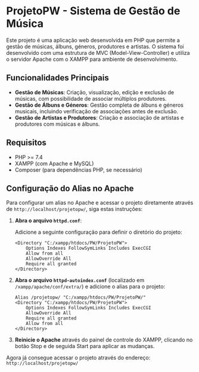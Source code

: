 # ProjetoPW - Sistema de Gestão de Música

Este projeto é uma aplicação web desenvolvida em PHP que permite a gestão de músicas, álbuns, géneros, produtores e artistas. O sistema foi desenvolvido com uma estrutura de MVC (Model-View-Controller) e utiliza o servidor Apache com o XAMPP para ambiente de desenvolvimento.

## Funcionalidades Principais

- **Gestão de Músicas**: Criação, visualização, edição e exclusão de músicas, com possibilidade de associar múltiplos produtores.
- **Gestão de Álbuns e Géneros**: Gestão completa de álbuns e géneros musicais, incluindo verificação de associações antes de exclusão.
- **Gestão de Artistas e Produtores**: Criação e associação de artistas e produtores com músicas e álbuns.

## Requisitos

- PHP >= 7.4
- XAMPP (com Apache e MySQL)
- Composer (para dependências PHP, se necessário)

## Configuração do Alias no Apache

Para configurar um alias no Apache e acessar o projeto diretamente através de `http://localhost/projetopw/`, siga estas instruções:

1. **Abra o arquivo `httpd.conf`**:
   
   Adicione a seguinte configuração para definir o diretório do projeto:

    ```apacheconf
    <Directory "C:/xampp/htdocs/PW/ProjetoPW">
        Options Indexes FollowSymLinks Includes ExecCGI
        Allow from all
        AllowOverride All
        Require all granted
    </Directory>
    ```

2. **Abra o arquivo `httpd-autoindex.conf`** (localizado em `/xampp/apache/conf/extra/`) e adicione o alias para o projeto:

    ```apacheconf
    Alias /projetopw/ "C:/xampp/htdocs/PW/ProjetoPW/"
    <Directory "C:/xampp/htdocs/PW/ProjetoPW">
        Options Indexes FollowSymLinks Includes ExecCGI
        AllowOverride All
        Require all granted
        Allow from all
    </Directory>
    ```

3. **Reinicie o Apache** através do painel de controle do XAMPP, clicando no botão Stop e de seguida Start para aplicar as mudanças.

Agora já consegue acessar o projeto através do endereço: `http://localhost/projetopw/`

